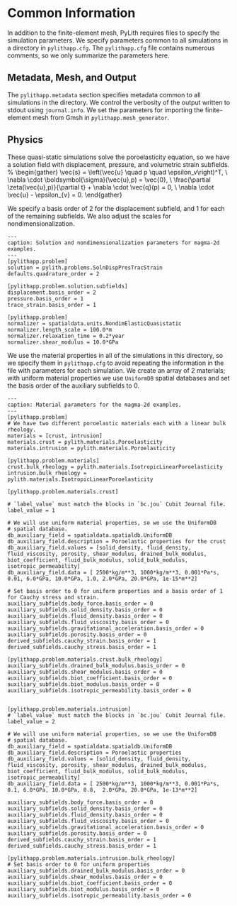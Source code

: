 # Common Information

In addition to the finite-element mesh, PyLith requires files to specify the simulation parameters.
We specify parameters common to all simulations in a directory in `pylithapp.cfg`.
The `pylithapp.cfg` file contains numerous comments, so we only summarize the parameters here.

## Metadata, Mesh, and Output

The `pylithapp.metadata` section specifies metadata common to all simulations in the directory.
We control the verbosity of the output written to stdout using `journal.info`.
We set the parameters for importing the finite-element mesh from Gmsh in `pylithapp.mesh_generator`. 

## Physics

These quasi-static simulations solve the poroelasticity equation, so we have a solution field with  displacement, pressure, and volumetric strain subfields.
%
\begin{gather}
\vec{s} = \left(\vec{u} \quad p \quad \epsilon_v\right)^T, \\
\nabla \cdot \boldsymbol{\sigma}(\vec{u},p) = \vec{0}, \\
\frac{\partial \zeta(\vec{u},p)}{\partial t} + \nabla \cdot \vec{q}(p) = 0, \\
\nabla \cdot \vec{u} - \epsilon_{v} = 0.
\end{gather}

We specify a basis order of 2 for the displacement subfield, and 1 for each of the remaining subfields.
We also adjust the scales for nondimensionalization.

```{code-block} cfg
---
caption: Solution and nondimensionalization parameters for magma-2d examples.
---
[pylithapp.problem]
solution = pylith.problems.SolnDispPresTracStrain
defaults.quadrature_order = 2

[pylithapp.problem.solution.subfields]
displacement.basis_order = 2
pressure.basis_order = 1
trace_strain.basis_order = 1

[pylithapp.problem]
normalizer = spatialdata.units.NondimElasticQuasistatic
normalizer.length_scale = 100.0*m
normalizer.relaxation_time = 0.2*year
normalizer.shear_modulus = 10.0*GPa
```

We use the material properties in all of the simulations in this directory, so we specify them in `pylithapp.cfg` to avoid repeating the information in the file with parameters for each simulation.
We create an array of 2 materials; with uniform material properties we use `UniformDB` spatial databases and set the basis order of the auxiliary subfields to 0.

```{code-block} cfg
---
caption: Material parameters for the magma-2d examples.
---
[pylithapp.problem]
# We have two different poroelastic materials each with a linear bulk rheology.
materials = [crust, intrusion]
materials.crust = pylith.materials.Poroelasticity
materials.intrusion = pylith.materials.Poroelasticity

[pylithapp.problem.materials]
crust.bulk_rheology = pylith.materials.IsotropicLinearPoroelasticity
intrusion.bulk_rheology = pylith.materials.IsotropicLinearPoroelasticity

[pylithapp.problem.materials.crust]

# `label_value` must match the blocks in `bc.jou` Cubit Journal file.
label_value = 1

# We will use uniform material properties, so we use the UniformDB
# spatial database.
db_auxiliary_field = spatialdata.spatialdb.UniformDB
db_auxiliary_field.description = Poroelastic properties for the crust
db_auxiliary_field.values = [solid_density, fluid_density, fluid_viscosity, porosity, shear_modulus, drained_bulk_modulus, biot_coefficient, fluid_bulk_modulus, solid_bulk_modulus, isotropic_permeability]
db_auxiliary_field.data = [ 2500*kg/m**3, 1000*kg/m**3, 0.001*Pa*s, 0.01, 6.0*GPa, 10.0*GPa, 1.0, 2.0*GPa, 20.0*GPa, 1e-15*m**2]

# Set basis order to 0 for uniform properties and a basis order of 1 for Cauchy stress and strain.
auxiliary_subfields.body_force.basis_order = 0
auxiliary_subfields.solid_density.basis_order = 0
auxiliary_subfields.fluid_density.basis_order = 0
auxiliary_subfields.fluid_viscosity.basis_order = 0
auxiliary_subfields.gravitational_acceleration.basis_order = 0
auxiliary_subfields.porosity.basis_order = 0
derived_subfields.cauchy_strain.basis_order = 1
derived_subfields.cauchy_stress.basis_order = 1

[pylithapp.problem.materials.crust.bulk_rheology]
auxiliary_subfields.drained_bulk_modulus.basis_order = 0
auxiliary_subfields.shear_modulus.basis_order = 0
auxiliary_subfields.biot_coefficient.basis_order = 0
auxiliary_subfields.biot_modulus.basis_order = 0
auxiliary_subfields.isotropic_permeability.basis_order = 0


[pylithapp.problem.materials.intrusion]
# `label_value` must match the blocks in `bc.jou` Cubit Journal file.
label_value = 2

# We will use uniform material properties, so we use the UniformDB
# spatial database.
db_auxiliary_field = spatialdata.spatialdb.UniformDB
db_auxiliary_field.description = Poroelastic properties
db_auxiliary_field.values = [solid_density, fluid_density, fluid_viscosity, porosity, shear_modulus, drained_bulk_modulus, biot_coefficient, fluid_bulk_modulus, solid_bulk_modulus, isotropic_permeability]
db_auxiliary_field.data = [ 2500*kg/m**3, 1000*kg/m**3, 0.001*Pa*s, 0.1, 6.0*GPa, 10.0*GPa, 0.8,  2.0*GPa, 20.0*GPa, 1e-13*m**2]

auxiliary_subfields.body_force.basis_order = 0
auxiliary_subfields.solid_density.basis_order = 0
auxiliary_subfields.fluid_density.basis_order = 0
auxiliary_subfields.fluid_viscosity.basis_order = 0
auxiliary_subfields.gravitational_acceleration.basis_order = 0
auxiliary_subfields.porosity.basis_order = 0
derived_subfields.cauchy_strain.basis_order = 1
derived_subfields.cauchy_stress.basis_order = 1

[pylithapp.problem.materials.intrusion.bulk_rheology]
# Set basis order to 0 for uniform properties
auxiliary_subfields.drained_bulk_modulus.basis_order = 0
auxiliary_subfields.shear_modulus.basis_order = 0
auxiliary_subfields.biot_coefficient.basis_order = 0
auxiliary_subfields.biot_modulus.basis_order = 0
auxiliary_subfields.isotropic_permeability.basis_order = 0
```
